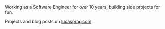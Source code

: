 Working as a Software Engineer for over 10 years, building side projects for fun.

Projects and blog posts on [lucasprag.com](https://lucasprag.com).
